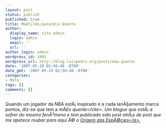 ```yaml
---
layout: post
status: publish
published: true
title: M&Atilde;&pound;o Quente
author:
  display_name: site admin
  login: admin
  email: ''
  url: ''
author_login: admin
wordpress_id: 1001
wordpress_url: http://blog.luispedro.org/posts/mao-quente
date: '2007-05-29 02:56:48 -0700'
date_gmt: '2007-05-29 02:56:48 -0700'
categories:
- Meta
tags: []
comments: []
---
```

<p>Quando um jogador da NBA est&Atilde;&iexcl; inspirado e a cada lan&Atilde;&sect;amento marca pontos, diz-se que tem a <cite>m&Atilde;&pound;o quente<&#47;cite>. Um blogue que est&Atilde;&iexcl; a sofrer do mesmo fen&Atilde;&sup3;meno e tem publicado sido post atr&Atilde;&iexcl;s de post que me apetece roubar para aqui &Atilde;&copy; o <a href="http:&#47;&#47;origemdasespecies.blogspot.com&#47;">Origem das Esp&Atilde;&copy;cies<&#47;a>.</p>
